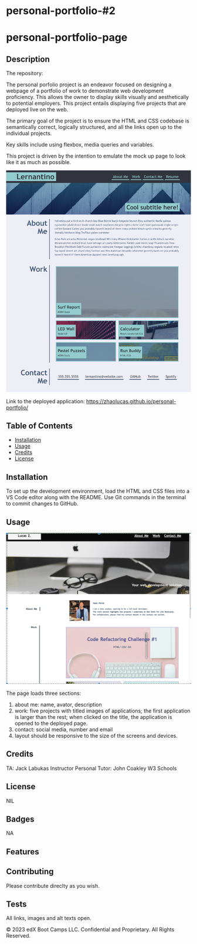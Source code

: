 # personal-portfolio-#2
# personal-portfolio-page
## Description 

The repository: 

The personal porfolio project is an endeavor focused on designing a webpage of a portfolio of work to demonstrate web development proficiency. This allows the owner to display skills visually and aesthetically to potential employers. This project entails displaying five projects that are deployed live on the web. 

The primary goal of the project is to ensure the HTML and CSS codebase is semantically correct, logically structured, and all the links open up to the individual projects. 

Key skills include using flexbox, media queries and variables. 

This project is driven by the intention to emulate the mock up page to look like it as much as possible.

 ![Alt text](<images/02-portfolio-mockup.png>)

Link to the deployed application: https://zhaolucas.github.io/personal-portfolio/

## Table of Contents

* [Installation](#installation)
* [Usage](#usage)
* [Credits](#credits)
* [License](#license)

## Installation

To set up the development environment, load the HTML and CSS files into a VS Code editor along with the README. Use Git commands in the terminal to commit changes to GitHub.

## Usage 

![Alt text](<images/Screenshot 2023-11-28 at 22.17.19.png>)

The page loads three sections: 
1) about me: name, avator, description
2) work: five projects with titled images of applications; the first application is larger than the rest; when clicked on the title, the application is opened to the deployed page.
3) contact: social media, number and email
4) layout should be responsive to the size of the screens and devices. 


## Credits

TA: Jack Labukas
Instructor
Personal Tutor: John Coakley
W3 Schools

## License

NIL 

## Badges

NA 

## Features

## Contributing

Please contribute direclty as you wish. 

## Tests

All links, images and alt texts open. 

© 2023 edX Boot Camps LLC. Confidential and Proprietary. All Rights Reserved.
